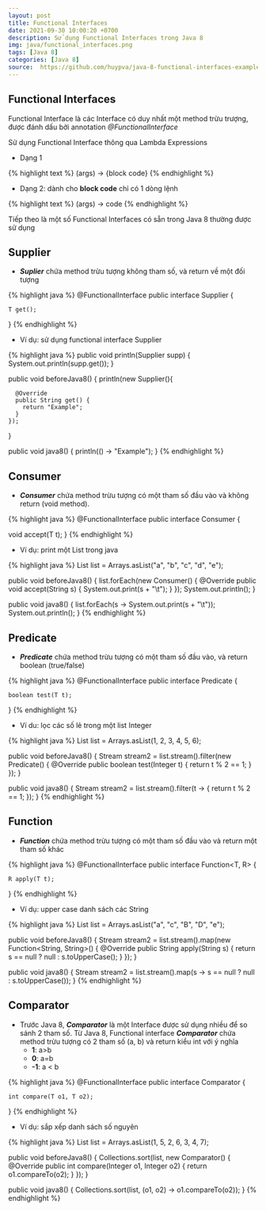 ```yaml
---
layout: post
title: Functional Interfaces
date: 2021-09-30 10:00:20 +0700
description: Sử dụng Functional Interfaces trong Java 8
img: java/functional_interfaces.png
tags: [Java 8]
categories: [Java 8]
source:  https://github.com/huypva/java-8-functional-interfaces-example
---
```


## Functional Interfaces

Functional Interface là các Interface có duy nhất một method trừu trượng, được đánh dấu bởi annotation *@FunctionalInterface*

Sử dụng Functional Interface thông qua Lambda Expressions

- Dạng 1

{% highlight text %}
(args) -> {block code}
{% endhighlight %}

- Dạng 2: dành cho **block code** chỉ có 1 dòng lệnh

{% highlight text %}
(args) -> code
{% endhighlight %}

Tiếp theo là một số Functional Interfaces có sẵn trong Java 8 thường được sử dụng

## Supplier

- ***Suplier*** chứa method trừu tượng không tham số, và return về một đối tượng

{% highlight java %}
@FunctionalInterface
public interface Supplier<T> {

    T get();
}
{% endhighlight %}

- Ví dụ: sử dụng functional interface Supplier

{% highlight java %}
  public void println(Supplier<String> supp) {
    System.out.println(supp.get());
  }

  public void beforeJava8() {
    println(new Supplier<String>(){

      @Override
      public String get() {
        return "Example";
      }
    });
  }

  public void java8() {
    println(() -> "Example");
  }
{% endhighlight %}

## Consumer

- ***Consumer*** chứa method trừu tượng có một tham số đầu vào và không return (void method). 

{% highlight java %}
@FunctionalInterface
public interface Consumer<T> {

  void accept(T t);
}
{% endhighlight %}

- Ví dụ: print một List trong java

{% highlight java %}
  List<String> list = Arrays.asList("a", "b", "c", "d", "e");

  public void beforeJava8() {
    list.forEach(new Consumer<String>() {
      @Override
      public void accept(String s) {
        System.out.print(s + "\t");
      }
    });
    System.out.println();
  }

  public void java8() {
    list.forEach(s -> System.out.print(s + "\t"));
    System.out.println();
  }
{% endhighlight %}

## Predicate

- ***Predicate*** chứa method trừu tượng có một tham số đầu vào, và return boolean (true/false)

{% highlight java %}
@FunctionalInterface
public interface Predicate<T> {

    boolean test(T t);
}
{% endhighlight %}

- Ví du: lọc các số lẻ trong một list Integer

{% highlight java %}
  List<Integer> list = Arrays.asList(1, 2, 3, 4, 5, 6);

  public void beforeJava8() {
    Stream<Integer> stream2 = list.stream().filter(new Predicate<Integer>() {
      @Override
      public boolean test(Integer t) {
        return t % 2 == 1;
      }
    });
  }

  public void java8() {
    Stream<Integer> stream2 = list.stream().filter(t -> {
      return t % 2 == 1;
    });
  }
{% endhighlight %}

## Function

- ***Function*** chứa method trừu tượng có một tham số đầu vào và return một tham số khác

{% highlight java %}
@FunctionalInterface
public interface Function<T, R> {

    R apply(T t);
}
{% endhighlight %}

- Ví dụ: upper case danh sách các String

{% highlight java %}
  List<String> list = Arrays.asList("a", "c", "B", "D", "e");

  public void beforeJava8() {
    Stream<String> stream2 = list.stream().map(new Function<String, String>() {
      @Override
      public String apply(String s) {
        return s == null ? null : s.toUpperCase();
      }
    });
  }

  public void java8() {
    Stream<String> stream2 = list.stream().map(s -> s == null ? null : s.toUpperCase());
  }
{% endhighlight %}

## Comparator

- Trước Java 8, ***Comparator*** là một Interface được sử dụng nhiều để so sánh 2 tham số. 
Từ Java 8, Functional interface ***Comparator*** chứa method trừu tượng có 2 tham số (a, b) và return kiểu int với ý nghĩa
    - **1**: a>b
    - **0**: a=b
    - **-1**: a < b

{% highlight java %}
@FunctionalInterface
public interface Comparator<T> {

    int compare(T o1, T o2);
}
{% endhighlight %}

- Ví dụ: sắp xếp danh sách số nguyên

{% highlight java %}
  List<Integer> list = Arrays.asList(1, 5, 2, 6, 3, 4, 7);

  public void beforeJava8() {
    Collections.sort(list, new Comparator<Integer>() {
      @Override
      public int compare(Integer o1, Integer o2) {
        return o1.compareTo(o2);
      }
    });
  }

  public void java8() {
    Collections.sort(list, (o1, o2) -> o1.compareTo(o2));
  }
{% endhighlight %}